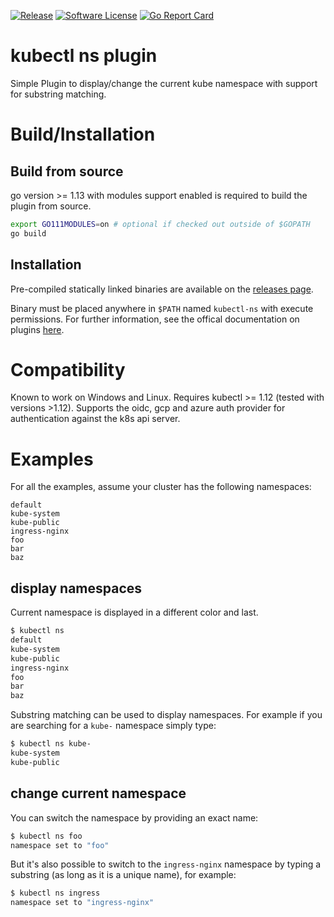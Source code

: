 [![Release](https://img.shields.io/github/release/postfinance/kubectl-ns.svg?style=for-the-badge)](https://github.com/postfinance/kubectl-ns/releases/latest)
[![Software License](https://img.shields.io/badge/license-MIT-brightgreen.svg?style=for-the-badge)](/LICENSE.md)
[![Go Report Card](https://img.shields.io/badge/GOREPORT-A%2B-brightgreen.svg?style=for-the-badge)](https://goreportcard.com/report/github.com/postfinance/kubectl-ns)
# kubectl ns plugin
Simple Plugin to display/change the current kube namespace with support for substring matching.

# Build/Installation
## Build from source
go version >= 1.13 with modules support enabled is required to build the plugin from source.
```bash
export GO111MODULES=on # optional if checked out outside of $GOPATH
go build
```
## Installation
Pre-compiled statically linked binaries are available on the [releases page](https://github.com/postfinance/kubectl-ns/releases).

Binary must be placed anywhere in `$PATH` named `kubectl-ns` with execute permissions.
For further information, see the offical documentation on plugins [here](https://kubernetes.io/docs/tasks/extend-kubectl/kubectl-plugins/).

# Compatibility
Known to work on Windows and Linux. Requires kubectl >= 1.12 (tested with versions >1.12).
Supports the oidc, gcp and azure auth provider for authentication against the k8s api server.

# Examples
For all the examples, assume your cluster has the following namespaces:
```
default
kube-system
kube-public
ingress-nginx
foo
bar
baz
```

## display namespaces
Current namespace is displayed in a different color and last.
```bash
$ kubectl ns
default
kube-system
kube-public
ingress-nginx
foo
bar
baz
```

Substring matching can be used to display namespaces. For example if you are searching for a `kube-` namespace simply type:
```bash
$ kubectl ns kube-
kube-system
kube-public
```

## change current namespace
You can switch the namespace by providing an exact name:
```bash
$ kubectl ns foo
namespace set to "foo"
```

But it's also possible to switch to the `ingress-nginx` namespace by typing a substring (as long as it is a unique name), for example:
```bash
$ kubectl ns ingress
namespace set to "ingress-nginx"
```
